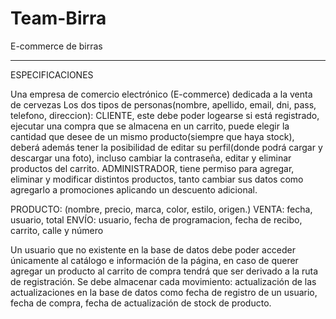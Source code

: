 # Team-Birra
E-commerce de birras 
_________________________
ESPECIFICACIONES

Una empresa de comercio electrónico (E-commerce) dedicada a la venta de cervezas
Los dos tipos de personas(nombre, apellido, email, dni, pass, telefono, direccion):
CLIENTE, este debe poder logearse si está registrado, ejecutar una compra que se almacena en un carrito, puede elegir la cantidad que desee de un mismo producto(siempre que haya stock), deberá además tener la posibilidad de editar su perfil(donde podrá cargar y descargar una foto), incluso cambiar la contraseña, editar y eliminar productos del carrito. 
ADMINISTRADOR, tiene permiso para agregar, eliminar y modificar distintos productos, tanto cambiar sus datos como agregarlo a promociones aplicando un descuento adicional.

PRODUCTO: (nombre, precio, marca, color, estilo, origen.)
VENTA: fecha, usuario, total
ENVÍO: usuario, fecha de programacion, fecha de recibo, carrito, calle y número 

Un usuario que no existente en la base de datos debe poder acceder únicamente al catálogo e información de la página, en caso de querer agregar un producto al carrito de compra tendrá que ser derivado a la ruta de registración. 
Se debe almacenar cada movimiento: actualización de las actualizaciones en la base de datos como fecha de registro de un usuario, fecha de compra, fecha de actualización de stock de producto.  
